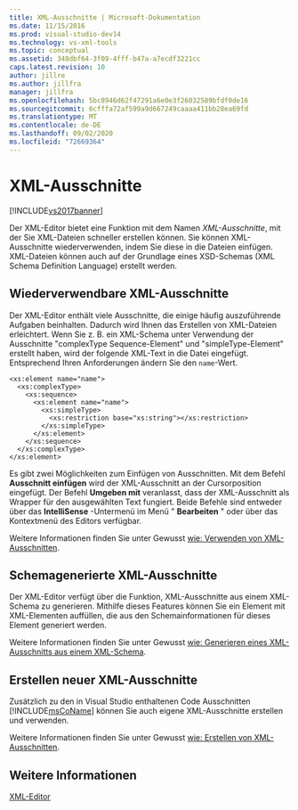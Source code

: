 ```yaml
---
title: XML-Ausschnitte | Microsoft-Dokumentation
ms.date: 11/15/2016
ms.prod: visual-studio-dev14
ms.technology: vs-xml-tools
ms.topic: conceptual
ms.assetid: 348dbf64-3f09-4fff-b47a-a7ecdf3221cc
caps.latest.revision: 10
author: jillre
ms.author: jillfra
manager: jillfra
ms.openlocfilehash: 5bc8946d62f47291a6e0e3f26032589bfdf0de16
ms.sourcegitcommit: 6cfffa72af599a9d667249caaaa411bb28ea69fd
ms.translationtype: MT
ms.contentlocale: de-DE
ms.lasthandoff: 09/02/2020
ms.locfileid: "72669364"
---
```

# <a name="xml-snippets"></a>XML-Ausschnitte
[!INCLUDE[vs2017banner](../includes/vs2017banner.md)]

Der XML-Editor bietet eine Funktion mit dem Namen *XML-Ausschnitte*, mit der Sie XML-Dateien schneller erstellen können. Sie können XML-Ausschnitte wiederverwenden, indem Sie diese in die Dateien einfügen. XML-Dateien können auch auf der Grundlage eines XSD-Schemas (XML Schema Definition Language) erstellt werden.

## <a name="reusable-xml-snippets"></a>Wiederverwendbare XML-Ausschnitte
 Der XML-Editor enthält viele Ausschnitte, die einige häufig auszuführende Aufgaben beinhalten. Dadurch wird Ihnen das Erstellen von XML-Dateien erleichtert. Wenn Sie z. B. ein XML-Schema unter Verwendung der Ausschnitte "complexType Sequence-Element" und "simpleType-Element" erstellt haben, wird der folgende XML-Text in die Datei eingefügt. Entsprechend Ihren Anforderungen ändern Sie den `name`-Wert.

```
<xs:element name="name">
  <xs:complexType>
    <xs:sequence>
      <xs:element name="name">
        <xs:simpleType>
          <xs:restriction base="xs:string"></xs:restriction>
        </xs:simpleType>
      </xs:element>
    </xs:sequence>
  </xs:complexType>
</xs:element>
```

 Es gibt zwei Möglichkeiten zum Einfügen von Ausschnitten. Mit dem Befehl **Ausschnitt einfügen** wird der XML-Ausschnitt an der Cursorposition eingefügt. Der Befehl **Umgeben mit** veranlasst, dass der XML-Ausschnitt als Wrapper für den ausgewählten Text fungiert. Beide Befehle sind entweder über das **IntelliSense** -Untermenü im Menü " **Bearbeiten** " oder über das Kontextmenü des Editors verfügbar.

 Weitere Informationen finden Sie unter Gewusst [wie: Verwenden von XML-Ausschnitten](../xml-tools/how-to-use-xml-snippets.md).

## <a name="schema-generated-xml-snippets"></a>Schemagenerierte XML-Ausschnitte
 Der XML-Editor verfügt über die Funktion, XML-Ausschnitte aus einem XML-Schema zu generieren. Mithilfe dieses Features können Sie ein Element mit XML-Elementen auffüllen, die aus den Schemainformationen für dieses Element generiert werden.

 Weitere Informationen finden Sie unter Gewusst [wie: Generieren eines XML-Ausschnitts aus einem XML-Schema](../xml-tools/how-to-generate-an-xml-snippet-from-an-xml-schema.md).

## <a name="create-new-xml-snippets"></a>Erstellen neuer XML-Ausschnitte
 Zusätzlich zu den in Visual Studio enthaltenen Code Ausschnitten [!INCLUDE[msCoName](../includes/msconame-md.md)] können Sie auch eigene XML-Ausschnitte erstellen und verwenden.

 Weitere Informationen finden Sie unter Gewusst [wie: Erstellen von XML-Ausschnitten](../xml-tools/how-to-create-xml-snippets.md).

## <a name="see-also"></a>Weitere Informationen
 [XML-Editor](../xml-tools/xml-editor.md)
